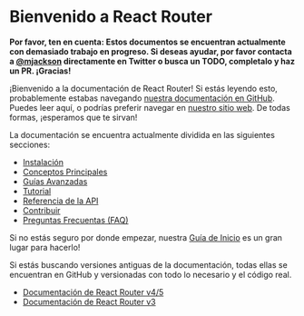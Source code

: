 # Bienvenido a React Router

**Por favor, ten en cuenta: Estos documentos se encuentran actualmente con demasiado trabajo en progreso. Si deseas 
ayudar, por favor contacta a [@mjackson](https://twitter.com/mjackson) directamente en Twitter o busca un TODO, 
completalo y haz un PR. ¡Gracias!**

¡Bienvenido a la documentación de React Router! Si estás leyendo esto, probablemente estabas navegando 
[nuestra documentación en GitHub](/docs). Puedes leer aquí, o podrías preferir navegar en 
[nuestro sitio web](#TODO). De todas formas, ¡esperamos que te sirvan!

La documentación se encuentra actualmente dividida en las siguientes secciones:

- [Instalación](installation)
- [Conceptos Principales](main-concepts.md)
- [Guías Avanzadas](advanced-guides)
- [Tutorial](tutorial)
- [Referencia de la API](api-reference)
- [Contribuir](contributing.md)
- [Preguntas Frecuentas (FAQ)](faq.md)

Si no estás seguro por donde empezar, nuestra [Guía de Inicio](installation/getting-started.md)
 es un gran lugar para hacerlo!

Si estás buscando versiones antiguas de la documentación, todas ellas se encuentran en GitHub y versionadas con todo lo
necesario y el código real.

- [Documentación de React Router v4/5](#TODO)
- [Documentación de React Router v3](#TODO)